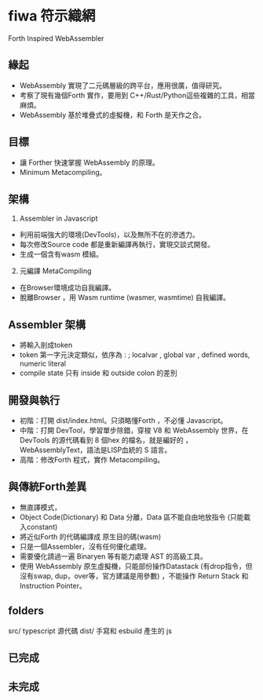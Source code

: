 ﻿# fiwa 符示織網
Forth Inspired WebAssembler 

## 緣起
- WebAssembly 實現了二元碼層級的跨平台，應用很廣，值得研究。
- 考察了現有幾個Forth 實作，要用到 C++/Rust/Python這些複雜的工具，相當麻煩。
- WebAssembly 基於堆疊式的虛擬機，和 Forth 是天作之合。

## 目標
- 讓 Forther 快速掌握 WebAssembly 的原理。
- Minimum Metacompiling。

## 架構
1. Assembler in Javascript
- 利用前端強大的環境(DevTools)，以及無所不在的滲透力。
- 每次修改Source code 都是重新編譯再執行，實現交談式開發。
- 生成一個含有wasm 模組。

2. 元編譯 MetaCompiling
- 在Browser環境成功自我編譯。
- 脫離Browser ，用 Wasm runtime (wasmer, wasmtime) 自我編譯。

## Assembler 架構
- 將輸入剖成token
- token 第一字元決定類似，依序為 : ; localvar , global var , defined words, numeric literal
- compile state 只有 inside 和 outside colon 的差別

## 開發與執行
- 初階：打開 dist/index.html。只須略懂Forth ，不必懂 Javascript。
- 中階：打開 DevTool，學習單步除錯，穿梭 V8 和 WebAssembly 世界，在DevTools 的源代碼看到 8 個hex 的檔名，就是編好的 ，WebAssemblyText，語法是LISP血統的 S 語言。
- 高階：修改Forth 程式，實作 Metacompiling。

## 與傳統Forth差異
- 無直譯模式，
- Object Code(Dictionary) 和 Data 分離，Data 區不能自由地放指令 (只能載入constant)
- 將近似Forth 的代碼編譯成 原生目的碼(wasm)
- 只是一個Assembler，沒有任何優化處理。
- 需要優化請過一遍 Binaryen 等有能力處理 AST 的高級工具。
- 使用 WebAssembly 原生虛擬機，只能部份操作Datastack (有drop指令，但沒有swap, dup，over等，官方建議是用參數) ，不能操作 Return Stack 和 Instruction Pointer。

## folders
src/      typescript 源代碼
dist/    手寫和 esbuild 產生的 js


## 已完成


## 未完成
